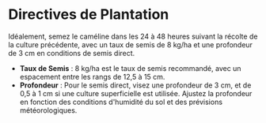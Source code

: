 # Directives de Plantation

Idéalement, semez le caméline dans les 24 à 48 heures suivant la récolte de la culture précédente, avec un taux de semis de 8 kg/ha et une profondeur de 3 cm en conditions de semis direct.

- **Taux de Semis** : 8 kg/ha est le taux de semis recommandé, avec un espacement entre les rangs de 12,5 à 15 cm.
- **Profondeur** : Pour le semis direct, visez une profondeur de 3 cm, et de 0,5 à 1 cm si une culture superficielle est utilisée. Ajustez la profondeur en fonction des conditions d'humidité du sol et des prévisions météorologiques.